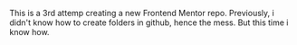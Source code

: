 This is a 3rd attemp creating a new Frontend Mentor repo. Previously, i didn't know how to create folders in github, hence the mess. But this time i know how.
